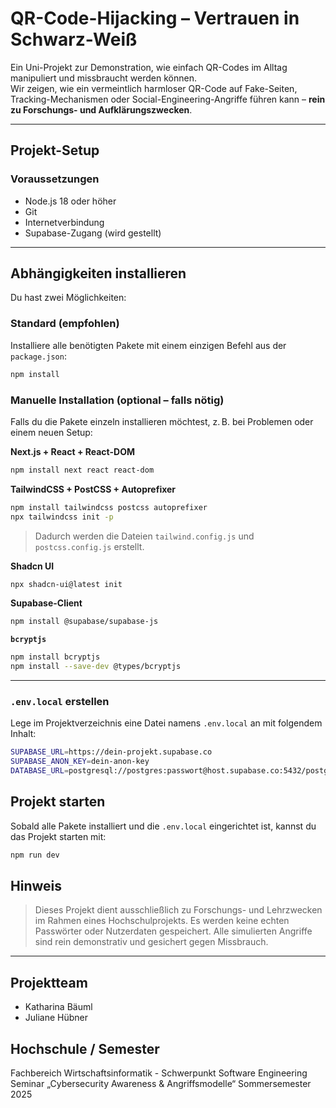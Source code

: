 # QR-Code-Hijacking – Vertrauen in Schwarz-Weiß

Ein Uni-Projekt zur Demonstration, wie einfach QR-Codes im Alltag manipuliert und missbraucht werden können.  
Wir zeigen, wie ein vermeintlich harmloser QR-Code auf Fake-Seiten, Tracking-Mechanismen oder Social-Engineering-Angriffe führen kann – **rein zu Forschungs- und Aufklärungszwecken**.

---

## Projekt-Setup

### Voraussetzungen

- Node.js 18 oder höher
- Git
- Internetverbindung
- Supabase-Zugang (wird gestellt)

---

## Abhängigkeiten installieren

Du hast zwei Möglichkeiten:

### Standard (empfohlen)

Installiere alle benötigten Pakete mit einem einzigen Befehl aus der `package.json`:

```bash
npm install
```

### Manuelle Installation (optional – falls nötig)

Falls du die Pakete einzeln installieren möchtest, z. B. bei Problemen oder einem neuen Setup:

**Next.js + React + React-DOM**

```bash
npm install next react react-dom
```

**TailwindCSS + PostCSS + Autoprefixer**

```bash
npm install tailwindcss postcss autoprefixer
npx tailwindcss init -p
```

> Dadurch werden die Dateien `tailwind.config.js` und `postcss.config.js` erstellt.

**Shadcn UI**

```bash
npx shadcn-ui@latest init
```

**Supabase-Client**

```bash
npm install @supabase/supabase-js
```

**`bcryptjs`**

```bash
npm install bcryptjs
npm install --save-dev @types/bcryptjs
```

---

### `.env.local` erstellen

Lege im Projektverzeichnis eine Datei namens `.env.local` an mit folgendem Inhalt:

```bash
SUPABASE_URL=https://dein-projekt.supabase.co
SUPABASE_ANON_KEY=dein-anon-key
DATABASE_URL=postgresql://postgres:passwort@host.supabase.co:5432/postgres
```

## Projekt starten

Sobald alle Pakete installiert und die `.env.local` eingerichtet ist, kannst du das Projekt starten mit:

```bash
npm run dev
```

## Hinweis

> Dieses Projekt dient ausschließlich zu Forschungs- und Lehrzwecken im Rahmen eines Hochschulprojekts.
> Es werden keine echten Passwörter oder Nutzerdaten gespeichert.
> Alle simulierten Angriffe sind rein demonstrativ und gesichert gegen Missbrauch.

---

## Projektteam

- Katharina Bäuml
- Juliane Hübner

## Hochschule / Semester

Fachbereich Wirtschaftsinformatik - Schwerpunkt Software Engineering
Seminar „Cybersecurity Awareness & Angriffsmodelle“
Sommersemester 2025
